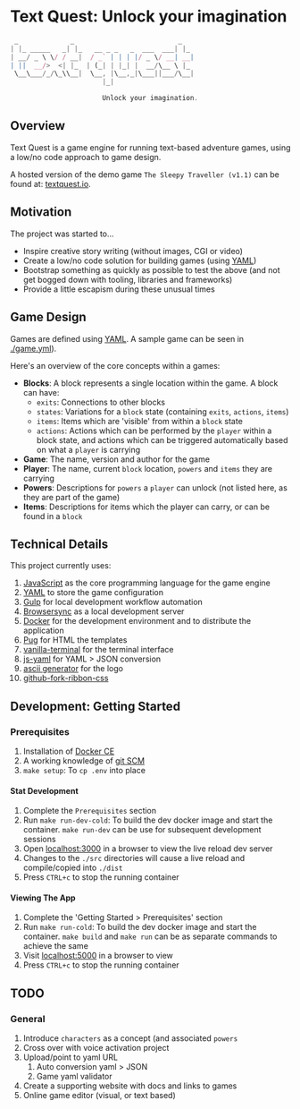 # Text Quest: Unlock your imagination

```javascript
 _             _                          _
| |_ _____   _| |_   __ _ _   _  ___  ___| |_
| __/ _ \ \/ / __|  / _` | | | |/ _ \/ __| __|
| ||  __/>  <| |_  | (_| | |_| |  __/\__ \ |_
 \__\___/_/\_\\__|  \__, |\__,_|\___||___/\__|
                       |_|

                       Unlock your imagination.
```

## Overview

Text Quest is a game engine for running text-based adventure games, using a low/no code approach to game design.

A hosted version of the demo game `The Sleepy Traveller (v1.1)` can be found at: [textquest.io](https://textquest.io/).

## Motivation

The project was started to...

* Inspire creative story writing (without images, CGI or video)
* Create a low/no code solution for building games (using [YAML](https://en.wikipedia.org/wiki/YAML))
* Bootstrap something as quickly as possible to test the above (and not get bogged down with tooling, libraries and frameworks)
* Provide a little escapism during these unusual times

## Game Design

Games are defined using [YAML](https://en.wikipedia.org/wiki/YAML). A sample game can be seen in [./game.yml](./game.yml)).

Here's an overview of the core concepts within a games:

* **Blocks**: A block represents a single location within the game. A block can have:
  * `exits`: Connections to other blocks
  * `states`: Variations for a `block` state (containing `exits`, `actions`, `items`)
  * `items`: Items which are 'visible' from within a `block` state
  * `actions`: Actions which can be performed by the `player` within a block state, and actions which can be triggered automatically based on what a `player` is carrying
* **Game**: The name, version and author for the game
* **Player**: The name, current `block` location, `powers` and `items` they are carrying
* **Powers**: Descriptions for `powers` a `player` can unlock (not listed here, as they are part of the game)
* **Items**: Descriptions for items which the player can carry, or can be found in a `block`

## Technical Details

This project currently uses:

1. [JavaScript](https://en.wikipedia.org/wiki/JavaScript) as the core programming language for the game engine
1. [YAML](https://en.wikipedia.org/wiki/YAML) to store the game configuration
1. [Gulp](https://gulpjs.com/) for local development workflow automation
1. [Browsersync](https://www.browsersync.io/) as a local development server
1. [Docker](https://www.docker.com/) for the development environment and to distribute the application
1. [Pug](https://pugjs.org/api/getting-started.html) for HTML the templates
1. [vanilla-terminal](https://github.com/soyjavi/vanilla-terminal) for the terminal interface
1. [js-yaml](https://nodeca.github.io/js-yaml/) for YAML > JSON conversion
1. [ascii generator](http://www.network-science.de/ascii/) for the logo
1. [github-fork-ribbon-css](https://simonwhitaker.github.io/github-fork-ribbon-css/)

## Development: Getting Started

### Prerequisites

1. Installation of [Docker CE](https://store.docker.com/search?type=edition&offering=community)
1. A working knowledge of [git SCM](https://git-scm.com/downloads)
1. `make setup`: To `cp .env` into place

#### Stat Development

1. Complete the `Prerequisites` section
1. Run `make run-dev-cold`: To build the dev docker image and start the container. `make run-dev` can be use for subsequent development sessions
1. Open [localhost:3000](http://localhost:3000) in a browser to view the live reload dev server
1. Changes to the `./src` directories will cause a live reload and compile/copied into `./dist`
1. Press `CTRL+c` to stop the running container

#### Viewing The App

1. Complete the 'Getting Started > Prerequisites' section
1. Run `make run-cold`: To build the dev docker image and start the container. `make build` and `make run` can be as separate commands to achieve the same
1. Visit [localhost:5000](http://localhost:5000) in a browser to view
1. Press `CTRL+c` to stop the running container

## TODO

### General

1. Introduce `characters` as a concept (and associated `powers`
1. Cross over with voice activation project
1. Upload/point to yaml URL
    1. Auto conversion yaml > JSON
    1. Game yaml validator
1. Create a supporting website with docs and links to games
1. Online game editor (visual, or text based)
